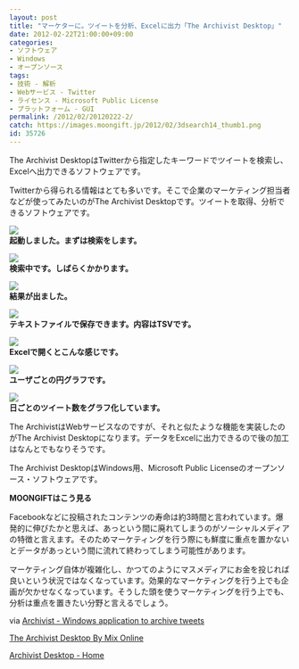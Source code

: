 ```yaml
---
layout: post
title: "マーケターに。ツイートを分析、Excelに出力「The Archivist Desktop」"
date: 2012-02-22T21:00:00+09:00
categories:
- ソフトウェア
- Windows
- オープンソース
tags: 
- 技術 - 解析
- Webサービス - Twitter
- ライセンス - Microsoft Public License
- プラットフォーム - GUI
permalink: /2012/02/20120222-2/
catch: https://images.moongift.jp/2012/02/3dsearch14_thumb1.png
id: 35726
---
```

The Archivist DesktopはTwitterから指定したキーワードでツイートを検索し、Excelへ出力できるソフトウェアです。

  

Twitterから得られる情報はとても多いです。そこで企業のマーケティング担当者などが使ってみたいのがThe Archivist Desktopです。ツイートを取得、分析できるソフトウェアです。

  

[![](https://images.moongift.jp/2012/02/3dsearch11_thumb1.png)](https://images.moongift.jp/2012/02/3dsearch111.png)  
**起動しました。まずは検索をします。**

  

[![](https://images.moongift.jp/2012/02/3dsearch12_thumb1.png)](https://images.moongift.jp/2012/02/3dsearch121.png)  
**検索中です。しばらくかかります。**

  

[![](https://images.moongift.jp/2012/02/3dsearch13_thumb1.png)](https://images.moongift.jp/2012/02/3dsearch131.png)  
**結果が出ました。**

  

[![](https://images.moongift.jp/2012/02/3dsearch14_thumb1.png)](https://images.moongift.jp/2012/02/3dsearch141.png)  
**テキストファイルで保存できます。内容はTSVです。**

  

[![](https://images.moongift.jp/2012/02/3dsearch15_thumb1.png)](https://images.moongift.jp/2012/02/3dsearch151.png)  
**Excelで開くとこんな感じです。**

  

[![](https://images.moongift.jp/2012/02/3dsearch16_thumb1.png)](https://images.moongift.jp/2012/02/3dsearch161.png)  
**ユーザごとの円グラフです。**

  

[![](https://images.moongift.jp/2012/02/3dsearch17_thumb1.png)](https://images.moongift.jp/2012/02/3dsearch171.png)  
**日ごとのツイート数をグラフ化しています。**

  

The ArchivistはWebサービスなのですが、それと似たような機能を実装したのがThe Archivist Desktopになります。データをExcelに出力できるので後の加工はなんとでもなりそうです。

  
<!--more-->  

The Archivist DesktopはWindows用、Microsoft Public Licenseのオープンソース・ソフトウェアです。

  
  
  

**MOONGIFTはこう見る**

  

Facebookなどに投稿されたコンテンツの寿命は約3時間と言われています。爆発的に伸びたかと思えば、あっという間に廃れてしまうのがソーシャルメディアの特徴と言えます。そのためマーケティングを行う際にも鮮度に重点を置かないとデータがあっという間に流れて終わってしまう可能性があります。

  

マーケティング自体が複雑化し、かつてのようにマスメディアにお金を投じれば良いという状況ではなくなっています。効果的なマーケティングを行う上でも企画が欠かせなくなっています。そうした頭を使うマーケティングを行う上でも、分析は重点を置きたい分野と言えるでしょう。

  

via [Archivist - Windows application to archive tweets](http://www.findbestopensource.com/product/archivist-desktop)

  

[The Archivist Desktop By Mix Online](http://visitmix.com/work/archivist-desktop/)

  

[Archivist Desktop - Home](http://archive.msdn.microsoft.com/archivistdesktop)

